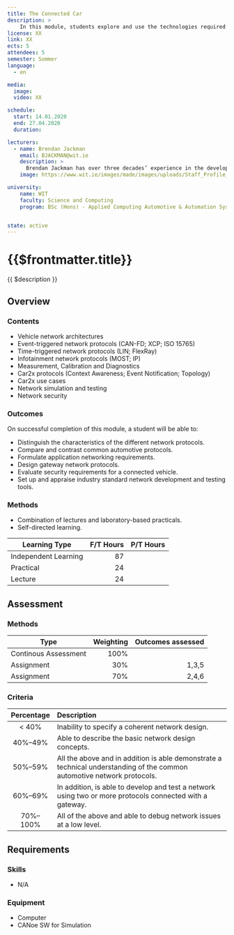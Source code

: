 ```yaml
---
title: The Connected Car
description: >
    In this module, students explore and use the technologies required to exchange data between Electronic Control Units within the vehicle and with external systems outside of the vehicle, such as other vehicles, diagnostic tools, recharging stations and roadside infrastructure.
license: XX
link: XX
ects: 5
attendees: 5
semester: Sommer
language: 
  - en

media:
  image: 
  video: XX

schedule:
  start: 14.01.2020
  end: 27.04.2020
  duration:

lecturers:
  - name: Brendan Jackman
    email: BJACKMAN@wit.ie
    description: > 
      Brendan Jackman has over three decades’ experience in the development, teaching and research of embedded systems. Since joining Waterford Institute of Technology in 1991 Brendan has founded the Automotive Control Group to research the use of software and networks in vehicles. He is also responsible for curriculum development on the undergraduate Automotive & Automation computing programme and the Internet of Things programme.\n
    image: https://www.wit.ie/images/made/images/uploads/Staff_Profile_Pics/my_photo_150_150_s.jpg

university:
    name: WIT
    faculty: Science and Computing
    program: BSc (Hons) - Applied Computing Automotive & Automation Systems


state: active
---
```


# {{$frontmatter.title}}

{{ $description }}

## Overview

### Contents

* Vehicle network architectures
* Event-triggered network protocols (CAN-FD; XCP; ISO 15765)
* Time-triggered network protocols (LIN; FlexRay)
* Infotainment network protocols (MOST; IP)
* Measurement, Calibration and Diagnostics
* Car2x protocols (Context Awareness; Event Notification; Topology)
* Car2x use cases
* Network simulation and testing
* Network security

### Outcomes

On successful completion of this module, a student will be able to:

* Distinguish the characteristics of the different network protocols.
* Compare and contrast common automotive protocols.
* Formulate application networking requirements.
* Design gateway network protocols.
* Evaluate security requirements for a connected vehicle.
* Set up and appraise industry standard network development and testing tools.

### Methods

* Combination of lectures and laboratory-based practicals.
* Self-directed learning.

| Learning Type        | F/T Hours | P/T Hours |
| -------------------- | --------: | --------: |
| Independent Learning |        87 |           |
| Practical            |        24 |           |
| Lecture              |        24 |           |

## Assessment

### Methods

| Type                 | Weighting | Outcomes assessed |
| -------------------- | --------: | ----------------: |
| Continous Assessment |      100% |                   |
| Assignment           |       30% |             1,3,5 |
| Assignment           |       70% |             2,4,6 |

### Criteria

| Percentage | Description                                                                                                             |
| :--------: | :---------------------------------------------------------------------------------------------------------------------- |
|   < 40%    | Inability to specify a coherent network design.                                                                         |
|  40%–49%   | Able to describe the basic network design concepts.                                                                     |
|  50%–59%   | All the above and in addition is able demonstrate a technical understanding of the common automotive network protocols. |
|  60%–69%   | In addition, is able to develop and test a network using two or more protocols connected with a gateway.                |
|  70%–100%  | All of the above and able to debug network issues at a low level.                                                       |

## Requirements

### Skills

* N/A

### Equipment

* Computer
* CANoe SW for Simulation
